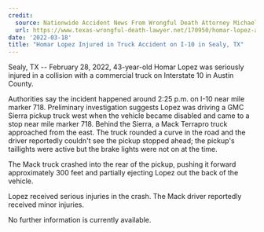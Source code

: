 ```yaml
---
credit:
  source: Nationwide Accident News From Wrongful Death Attorney Michael Grossman
  url: https://www.texas-wrongful-death-lawyer.net/170950/homar-lopez-accident-i10-sealy-tx.htm
date: '2022-03-18'
title: "Homar Lopez Injured in Truck Accident on I-10 in Sealy, TX"
---
```

Sealy, TX -- February 28, 2022, 43-year-old Homar Lopez was seriously injured in a collision with a commercial truck on Interstate 10 in Austin County.

Authorities say the incident happened around 2:25 p.m. on I-10 near mile marker 718. Preliminary investigation suggests Lopez was driving a GMC Sierra pickup truck west when the vehicle became disabled and came to a stop near mile marker 718. Behind the Sierra, a Mack Terrapro truck approached from the east. The truck rounded a curve in the road and the driver reportedly couldn't see the pickup stopped ahead; the pickup's taillights were active but the brake lights were not on at the time.

The Mack truck crashed into the rear of the pickup, pushing it forward approximately 300 feet and partially ejecting Lopez out the back of the vehicle.

Lopez received serious injuries in the crash. The Mack driver reportedly received minor injuries.

No further information is currently available.
